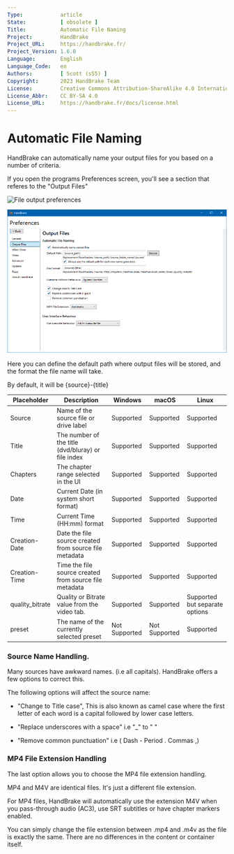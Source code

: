 ```yaml
---
Type:            article
State:           [ obsolete ]
Title:           Automatic File Naming
Project:         HandBrake
Project_URL:     https://handbrake.fr/
Project_Version: 1.6.0
Language:        English
Language_Code:   en
Authors:         [ Scott (s55) ]
Copyright:       2023 HandBrake Team
License:         Creative Commons Attribution-ShareAlike 4.0 International
License_Abbr:    CC BY-SA 4.0
License_URL:     https://handbrake.fr/docs/license.html
---
```


Automatic File Naming
=============================

HandBrake can automatically name your output files for you based on a number of criteria.

If you open the programs Preferences screen, you'll see a section that referes to the "Output Files"

<!-- .system-macos -->
![File output preferences](../../images/mac/output-file-preferences-1.5.0.png "File output preferences macOS")
<!-- /.system-macos -->

<!-- .system-windows -->
![File output preferences](../../images/windows/output-file-preferences-1.5.0.png "File output preferences Windwos")
<!-- /.system-windows -->

Here you can define the default path where output files will be stored, and the format the file name will take.

By default, it will be {source}-{title}

| Placeholder     | Description | Windows| macOS | Linux  |
|-----------------|-----|------|-----|-----|
| Source          | Name of the source file or drive label | Supported | Supported | Supported |
| Title           | The number of the title (dvd/bluray) or file index | Supported | Supported | Supported |
| Chapters        | The chapter range selected in the UI | Supported | Supported | Supported |
| Date            | Current Date (in system short format) | Supported | Supported | Supported |
| Time            | Current Time  (HH:mm) format | Supported | Supported | Supported |
| Creation-Date   | Date the file source created from source file metadata | Supported | Supported | Supported |
| Creation-Time   | Time the file source created from source file metadata  | Supported | Supported | Supported |
| quality_bitrate | Quality or Bitrate value from the video tab. | Supported | Supported | Supported but separate options |
| preset          | The name of the currently selected preset | Not Supported | Not Supported | Supported |

### Source Name Handling.

Many sources have awkward names. (i.e all capitals). HandBrake offers a few options to correct this.

The following options will affect the source name:

- "Change to Title case",  This is also known as camel case where the first letter of each word is a capital followed by lower case letters.

- "Replace underscores with a space"  i.e  "_" to " "

- "Remove common punctuation" i.e ( Dash - Period . Commas ,)

### MP4 File Extension Handling

The last option allows you to choose the MP4 file extension handling.

MP4 and M4V are identical files. It's just a different file extension.

For MP4 files, HandBrake will automatically use the extension M4V when you pass-through audio (AC3), use SRT subtitles or have chapter markers enabled.

You can simply change the file extension between .mp4 and .m4v as the file is exactly the same. There are no differences in the content or container itself.

